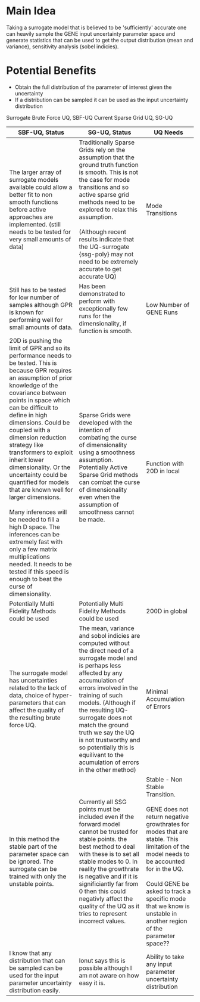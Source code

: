 # Main Idea

Taking a surrogate model that is believed to be 'sufficiently' accurate one can heavily sample the GENE input uncertainty parameter space and generate statistics that can be used to get the output distribution (mean and variance), sensitivity analysis (sobel indicies). 

# Potential Benefits

- Obtain the full distribution of the parameter of interest given the uncertainty
- If a distribution can be sampled it can be used as the input uncertainty distribution

Surrogate Brute Force UQ, SBF-UQ
Current Sparse Grid UQ, SG-UQ

| SBF-UQ, Status                                                                                                                                                                                                                                                                                                                                                                                                                                                                                                                                                                                                                                                                            | SG-UQ, Status                                                                                                                                                                                                                                                                                                                                                                                        | UQ Needs                                                                                                                                                                                                                                                                                               |
| ----------------------------------------------------------------------------------------------------------------------------------------------------------------------------------------------------------------------------------------------------------------------------------------------------------------------------------------------------------------------------------------------------------------------------------------------------------------------------------------------------------------------------------------------------------------------------------------------------------------------------------------------------------------------------------------- | ---------------------------------------------------------------------------------------------------------------------------------------------------------------------------------------------------------------------------------------------------------------------------------------------------------------------------------------------------------------------------------------------------- | ------------------------------------------------------------------------------------------------------------------------------------------------------------------------------------------------------------------------------------------------------------------------------------------------------ |
| The larger array of surrogate models available could allow a better fit to non smooth functions before active approaches are implemented. (still needs to be tested for very small amounts of data)                                                                                                                                                                                                                                                                                                                                                                                                                                                                                       | Traditionally Sparse Grids rely on the assumption that the ground truth function is smooth. This is not the case for mode transitions and so active sparse grid methods need to be explored to relax this assumption.<br><br>(Although recent results indicate that the UQ-surrogate {ssg-poly} may not need to be extremely accurate to get accurate UQ)                                            | Mode Transitions<br>                                                                                                                                                                                                                                                                                   |
| Still has to be tested for low number of samples although GPR is known for performing well for small amounts of data.                                                                                                                                                                                                                                                                                                                                                                                                                                                                                                                                                                     | Has been demonstrated to perform with exceptionally few runs for the dimensionality, if function is smooth.                                                                                                                                                                                                                                                                                          | Low Number of GENE Runs                                                                                                                                                                                                                                                                                |
| 20D is pushing the limit of GPR and so its performance needs to be tested. This is because GPR requires an assumption of prior knowledge of the covariance between points in space which can be difficult to define in high dimensions. Could be coupled with a dimension reduction strategy like transformers to exploit inherit lower dimensionality. Or the uncertainty could be quantified for models that are known well for larger dimensions.<br><br>Many inferences will be needed to fill a high D space. The inferences can be extremely fast with only a few matrix multiplications needed. It needs to be tested if this speed is enough to beat the curse of dimensionality. | Sparse Grids were developed with the intention of combating the curse of dimensionality using a smoothness assumption. Potentially Active Sparse Grid methods can combat the curse of dimensionality even when the assumption of smoothness cannot be made.                                                                                                                                          | Function with 20D in local                                                                                                                                                                                                                                                                             |
| Potentially Multi Fidelity Methods could be used                                                                                                                                                                                                                                                                                                                                                                                                                                                                                                                                                                                                                                          | Potentially Multi Fidelity Methods could be used                                                                                                                                                                                                                                                                                                                                                     | 200D in global                                                                                                                                                                                                                                                                                         |
| The surrogate model has uncertainties related to the lack of data, choice of hyper-parameters that can affect the quality of the resulting brute force UQ.                                                                                                                                                                                                                                                                                                                                                                                                                                                                                                                                | The mean, variance and sobol indicies are computed without the direct need of a surrogate model and is perhaps less affected by any accumulation of errors involved in the training of such models. (Although if the resulting UQ-surrogate does not match the ground truth we say the UQ is not trustworthy and so potentially this is equilivant to the acumulation of errors in the other method) | Minimal Accumulation of Errors                                                                                                                                                                                                                                                                         |
| In this method the stable part of the parameter space can be ignored. The surrogate can be trained with only the unstable points.                                                                                                                                                                                                                                                                                                                                                                                                                                                                                                                                                         | Currently all SSG points must be included even if the forward model cannot be trusted for stable points. the best method to deal with these is to set all stable modes to 0. In reality the growthrate is negative and if it is significiantly far from 0 then this could negativly affect the quality of the UQ as it tries to represent incorrect values.                                          | Stable - Non Stable Transition.<br><br>GENE does not return negative growthrates for modes that are stable. This limitation of the model needs to be accounted for in the UQ. <br><br>Could GENE be asked to track a specific mode that we know is unstable in another region of the parameter space?? |
| I know that any distribution that can be sampled can be used for the input parameter uncertainty distribution easily.                                                                                                                                                                                                                                                                                                                                                                                                                                                                                                                                                                     | Ionut says this is possible although I am not aware on how easy it is.                                                                                                                                                                                                                                                                                                                               | Ability to take any input parameter uncertainty distribution                                                                                                                                                                                                                                           |



